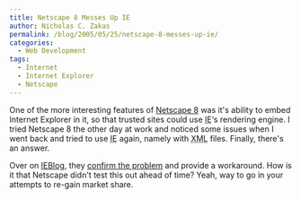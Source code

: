 ```yaml
---
title: Netscape 8 Messes Up IE
author: Nicholas C. Zakas
permalink: /blog/2005/05/25/netscape-8-messes-up-ie/
categories:
  - Web Development
tags:
  - Internet
  - Internet Explorer
  - Netscape
---
```

One of the more interesting features of <a title="Netscape 8" rel="external" href="http://browser.netscape.com/ns8/">Netscape 8</a> was it's ability to embed Internet Explorer in it, so that trusted sites could use <acronym title="Internet Explorer">IE</acronym>&#8216;s rendering engine. I tried Netscape 8 the other day at work and noticed some issues when I went back and tried to use <acronym title="Internet Explorer">IE</acronym> again, namely with <acronym title="eXtensible Markup Language">XML</acronym> files. Finally, there's an answer.

Over on <a title="IEBlog" rel="external" href="http://blogs.msdn.com/ie/">IEBlog</a>, they <a title="Netscape 8 and Internet Explorer's XML Rendering" rel="external" href="http://blogs.msdn.com/ie/archive/2005/05/25/421763.aspx">confirm the problem</a> and provide a workaround. How is it that Netscape didn't test this out ahead of time? Yeah, way to go in your attempts to re-gain market share.
